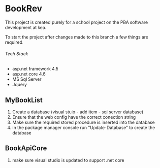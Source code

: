 # BookRev
This project is created purely for a school project on the PBA software development at kea.

To start the project after changes made to this branch a few things are required.
###### Tech Stack
- asp.net framework 4.5
 - asp.net core 4.6
 - MS Sql Server
 - Jquery

## MyBookList
  1. Create a database (visual stuio - add item - sql server database)
  2. Ensure that the web config have the correct conection string
  3. Make sure the required stored procedure is inserted into the database
  4. in the package manager console run "Update-Database" to create the database
  
## BookApiCore
  1. make sure visual studio is updated to support .net core
 

